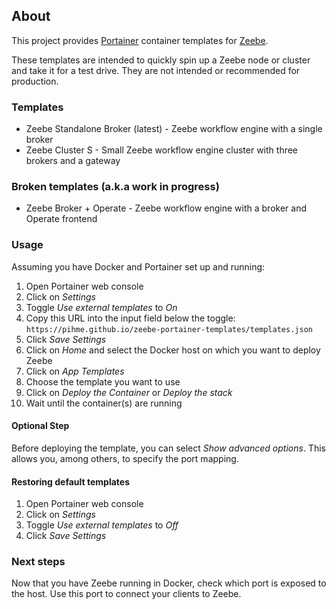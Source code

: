 ## About
This project provides [Portainer](https://www.portainer.io/) container templates for [Zeebe](https://zeebe.io/).

These templates are intended to quickly spin up a Zeebe node or cluster and take it for a test drive. They are not intended or recommended for production.

### Templates
* Zeebe Standalone Broker (latest) - Zeebe workflow engine with a single broker
* Zeebe Cluster S - Small Zeebe workflow engine cluster with three brokers and a gateway

### Broken templates (a.k.a work in progress)
* Zeebe Broker + Operate - Zeebe workflow engine with a broker and Operate frontend

### Usage
Assuming you have Docker and Portainer set up and running:

1. Open Portainer web console
1. Click on _Settings_
1. Toggle _Use external templates_ to _On_
1. Copy this URL into the input field below the toggle: `https://pihme.github.io/zeebe-portainer-templates/templates.json`
1. Click _Save Settings_
1. Click on _Home_ and select the Docker host on which you want to deploy Zeebe
1. Click on _App Templates_
1. Choose the template you want to use
1. Click on _Deploy the Container_ or _Deploy the stack_
1. Wait until the container(s) are running

#### Optional Step
Before deploying the template, you can select _Show advanced options_. This allows you, among others, to specify the port mapping.

#### Restoring default templates
1. Open Portainer web console
1. Click on _Settings_
1. Toggle _Use external templates_ to _Off_
1. Click _Save Settings_

### Next steps
Now that you have Zeebe running in Docker, check which port is exposed to the host. Use this port to connect your clients to Zeebe.
